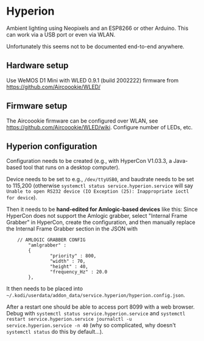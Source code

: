 # Hyperion

Ambient lighting using Neopixels and an ESP8266 or other Arduino. This can work via a USB port or even via WLAN.

Unfortunately this seems not to be documented end-to-end anywhere.

## Hardware setup

Use WeMOS D1 Mini with WLED 0.9.1 (build 2002222) firmware from https://github.com/Aircoookie/WLED/

## Firmware setup

The Aircoookie firmware can be configured over WLAN, see https://github.com/Aircoookie/WLED/wiki. Configure number of LEDs, etc.

## Hyperion configuration

Configuration needs to be created (e.g., with HyperCon V1.03.3, a Java-based tool that runs on a desktop computer).


Device needs to be set to e.g., `/dev/ttyUSB0`, and baudrate needs to be set to 115,200 (otherwise `systemctl status service.hyperion.service` will say `Unable to open RS232 device (IO Exception (25): Inappropriate ioctl for device`).

Then it needs to be __hand-edited for Amlogic-based devices__ like this: Since HyperCon does not support the Amlogic grabber, select "Internal Frame Grabber" in HyperCon, create the configuration, and then manually replace the Internal Frame Grabber section in the JSON with

```
	// AMLOGIC GRABBER CONFIG
        "amlgrabber" :
        {
                "priority" : 800,
                "width" : 70,
                "height" : 40,
                "frequency_Hz" : 20.0
        },
```

It then needs to be placed into `~/.kodi/userdata/addon_data/service.hyperion/hyperion.config.json`.

After a restart one should be able to access port 8099 with a web browser. Debug with `systemctl status service.hyperion.service` and `systemctl restart service.hyperion.service journalctl -u service.hyperion.service -n 40` (why so complicated, why doesn't `systemctl status` do this by default...).
